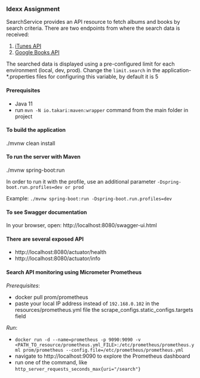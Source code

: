 ### Idexx Assignment
SearchService provides an API resource to fetch albums and books by search criteria.
There are two endpoints from where the search data is received:
1. [iTunes API](https://affiliate.itunes.apple.com/resources/documentation/itunes-store-web-service-search-api/)
2. [Google Books API](https://developers.google.com/books/docs/v1/reference/volumes/list)

The searched data is displayed using a pre-configured limit for each environment (local, dev, prod).
Change the `limit.search` in the application-*.properties files for configuring this variable, by default it is 5

#### Prerequisites
- Java 11
- run `mvn -N io.takari:maven:wrapper` command from the main folder in project

#### To build the application
./mvnw clean install

#### To run the server with Maven
./mvnw spring-boot:run

In order to run it with the profile, use an additional parameter `-Dspring-boot.run.profiles=dev or prod`

Example: `./mvnw spring-boot:run -Dspring-boot.run.profiles=dev`


#### To see Swagger documentation
In your browser, open: http://localhost:8080/swagger-ui.html

#### There are several exposed API
- http://localhost:8080/actuator/health
- http://localhost:8080/actuator/info

#### Search API monitoring using Micrometer Prometheus
_Prerequisites_:
- docker pull prom/prometheus
- paste your local IP address instead of `192.168.0.102` in the resources/prometheus.yml file the scrape_configs.static_configs.targets field

_Run_:
- `docker run -d --name=prometheus -p 9090:9090 -v <PATH_TO_resource/prometheus.yml_FILE>:/etc/prometheus/prometheus.yml prom/prometheus --config.file=/etc/prometheus/prometheus.yml`
- navigate to http://localhost:9090 to explore the Prometheus dashboard
- run one of the command, like `http_server_requests_seconds_max{uri="/search"}`
